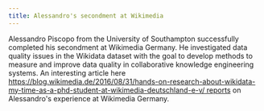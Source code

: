 ```yaml
---
title: Alessandro's secondment at Wikimedia
---
```

Alessandro Piscopo from the University of Southampton successfully completed his secondment at Wikimedia Germany. He investigated data quality issues in the Wikidata dataset with the goal to develop methods to measure and improve data quality in collaborative knowledge engineering systems. An interesting article here [https://blog.wikimedia.de/2016/08/31/hands-on-research-about-wikidata-my-time-as-a-phd-student-at-wikimedia-deutschland-e-v/ reports](https://blog.wikimedia.de/2016/08/31/hands-on-research-about-wikidata-my-time-as-a-phd-student-at-wikimedia-deutschland-e-v/) on Alessandro's experience at Wikimedia Germany.
